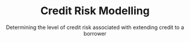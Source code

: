 <div align="center" >
  <h1>Credit Risk Modelling</h1> 
  <p>Determining the level of credit risk associated with extending credit to a borrower</p>
</div>
